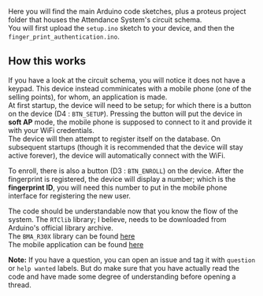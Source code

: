 Here you will find the main Arduino code sketches, plus a proteus project folder that houses the Attendance System's circuit schema.  
You will first upload the `setup.ino` sketch to your device, and then the `finger_print_authentication.ino`.  
## How this works

If you have a look at the circuit schema, you will notice it does not have a keypad. This device instead comminicates with a mobile phone (one of the selling points), for whom, an application is made.  
At first startup, the device will need to be setup; for which there is a button on the device (D4 : `BTN_SETUP`). Pressing the button will put the device in **soft AP** mode, the mobile phone is supposed to connect to it and provide it with your WiFi credentials.  
The device will then attempt to register itself on the database. On subsequent startups (though it is recommended that the device will stay active forever), the device will automatically connect with the WiFi.  

To enroll, there is also a button (D3 : `BTN_ENROLL`) on the device. After the fingerprint is registered, the device will display a number; which is the **fingerprint ID**, you will need this number to put in the mobile phone interface for registering the new user.  

The code should be understandable now that you know the flow of the system. The `RTClib` library; I believe, needs to be downloaded from Arduino's official library archive.  
The `BMA_R30X` library can be found [here](https://github.com/ParanoidBat/BMA-R30X)  
The mobile application can be found [here](https://github.com/ParanoidBat/BMA-Client-App)  

**Note:** If you have a question, you can open an issue and tag it with `question` or `help wanted` labels. But do make sure that you have actually read the code and have made some degree of understanding before opening a thread.
